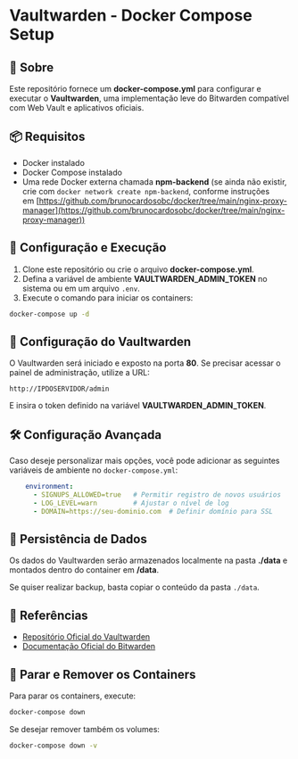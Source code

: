 # Vaultwarden - Docker Compose Setup

## 📌 Sobre

Este repositório fornece um **docker-compose.yml** para configurar e executar o **Vaultwarden**, uma implementação leve do Bitwarden compatível com Web Vault e aplicativos oficiais.

## 📦 Requisitos

- Docker instalado
- Docker Compose instalado
- Uma rede Docker externa chamada **npm-backend** (se ainda não existir, crie com `docker network create npm-backend`, conforme instruções em [https://github.com/brunocardosobc/docker/tree/main/nginx-proxy-manager](https://github.com/brunocardosobc/docker/tree/main/nginx-proxy-manager))

## 🚀 Configuração e Execução

1. Clone este repositório ou crie o arquivo **docker-compose.yml**.
2. Defina a variável de ambiente **VAULTWARDEN\_ADMIN\_TOKEN** no sistema ou em um arquivo `.env`.
3. Execute o comando para iniciar os containers:

```sh
docker-compose up -d
```

## 🔧 Configuração do Vaultwarden

O Vaultwarden será iniciado e exposto na porta **80**. Se precisar acessar o painel de administração, utilize a URL:

```
http://IPDOSERVIDOR/admin
```

E insira o token definido na variável **VAULTWARDEN\_ADMIN\_TOKEN**.

## 🛠️ Configuração Avançada

Caso deseje personalizar mais opções, você pode adicionar as seguintes variáveis de ambiente no `docker-compose.yml`:

```yaml
    environment:
      - SIGNUPS_ALLOWED=true   # Permitir registro de novos usuários
      - LOG_LEVEL=warn         # Ajustar o nível de log
      - DOMAIN=https://seu-dominio.com  # Definir domínio para SSL
```

## 📌 Persistência de Dados

Os dados do Vaultwarden serão armazenados localmente na pasta **./data** e montados dentro do container em **/data**.

Se quiser realizar backup, basta copiar o conteúdo da pasta `./data`.

## 📖 Referências

- [Repositório Oficial do Vaultwarden](https://github.com/dani-garcia/vaultwarden)
- [Documentação Oficial do Bitwarden](https://bitwarden.com/help/)

## 🔄 Parar e Remover os Containers

Para parar os containers, execute:

```sh
docker-compose down
```

Se desejar remover também os volumes:

```sh
docker-compose down -v
```


